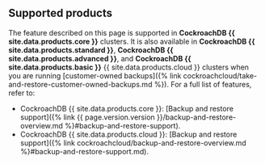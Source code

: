 ## Supported products

The feature described on this page is supported in **CockroachDB {{ site.data.products.core }}** clusters. It is also available in **CockroachDB {{ site.data.products.standard }}**, **CockroachDB {{ site.data.products.advanced }}**, and **CockroachDB {{ site.data.products.basic }}** {{ site.data.products.cloud }} clusters when you are running [customer-owned backups]({% link cockroachcloud/take-and-restore-customer-owned-backups.md %}). For a full list of features, refer to:

- CockroachDB {{ site.data.products.core }}: [Backup and restore support]({% link {{ page.version.version }}/backup-and-restore-overview.md %}#backup-and-restore-support).
- CockroachDB {{ site.data.products.cloud }}: [Backup and restore support]({% link cockroachcloud/backup-and-restore-overview.md %}#backup-and-restore-support.md).
